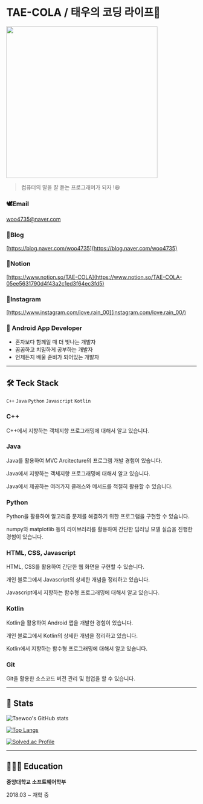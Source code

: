 # TAE-COLA / 태우의 코딩 라이프🐳

<img src="https://user-images.githubusercontent.com/69046742/190885457-0697f755-b03d-4d9e-82fd-cef2966aa5a2.jpg" width="400"/>

> 컴퓨터의 말을 잘 듣는 프로그래머가 되자 !😆
> 

### 🕊️Email

woo4735@naver.com

### 🦦Blog

[https://blog.naver.com/woo4735](https://blog.naver.com/woo4735)

### 🐤Notion

[https://www.notion.so/TAE-COLA](https://www.notion.so/TAE-COLA-05ee5631790d4f43a2c1ed3f64ec3fd5)

### 🐇Instagram

[https://www.instagram.com/love.rain_00](instagram.com/love.rain_00/)

### 📱 Android App Developer

- 혼자보다 함께일 때 더 빛나는 개발자
- 꼼꼼하고 치밀하게 공부하는 개발자
- 언제든지 배울 준비가 되어있는 개발자

---

## 🛠️ Teck Stack

`C++` `Java` `Python` `Javascript` `Kotlin`

### C++

C++에서 지향하는 객체지향 프로그래밍에 대해서 알고 있습니다.

### Java

Java를 활용하여 MVC Arcitecture의 프로그램 개발 경험이 있습니다.

Java에서 지향하는 객체지향 프로그래밍에 대해서 알고 있습니다.

Java에서 제공하는 여러가지 클래스와 메서드를 적절히 활용할 수 있습니다.

### Python

Python을 활용하여 알고리즘 문제를 해결하기 위한 프로그램을 구현할 수 있습니다.

numpy와 matplotlib 등의 라이브러리를 활용하여 간단한 딥러닝 모델 실습을 진행한 경험이 있습니다.

### HTML, CSS, Javascript

HTML, CSS를 활용하여 간단한 웹 화면을 구현할 수 있습니다.

개인 블로그에서 Javascript의 상세한 개념을 정리하고 있습니다.

Javascript에서 지향하는 함수형 프로그래밍에 대해서 알고 있습니다.

### Kotlin

Kotlin을 활용하여 Android 앱을 개발한 경험이 있습니다.

개인 블로그에서 Kotlin의 상세한 개념을 정리하고 있습니다.

Kotlin에서 지향하는 함수형 프로그래밍에 대해서 알고 있습니다.

### Git

Git을 활용한 소스코드 버전 관리 및 협업을 할 수 있습니다.

---

## 👟 Stats
![Taewoo's GitHub stats](https://github-readme-stats.vercel.app/api?username=LULLULALLA0525&hide=stars,issues&show_icons=true&theme=radical)

[![Top Langs](https://github-readme-stats.vercel.app/api/top-langs/?username=LULLULALLA0525&layout=compact&theme=radical)](https://github.com/LULLULALLA0525/github-readme-stats)

[![Solved.ac Profile](http://mazassumnida.wtf/api/v2/generate_badge?boj=woo4735)](https://solved.ac/woo4735/)

---

## 👨🏻‍🎓 Education

**중앙대학교 소프트웨어학부**

2018.03 ~ 재학 중
